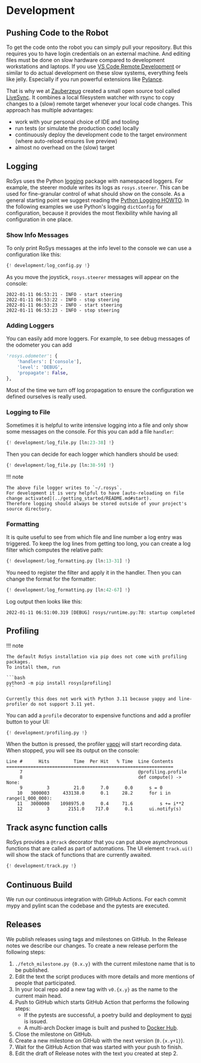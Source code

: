# Development

## Pushing Code to the Robot

To get the code onto the robot you can simply pull your repository.
But this requires you to have login credentials on an external machine.
And editing files must be done on slow hardware compared to development workstations and laptops.
If you use [VS Code Remote Development](https://code.visualstudio.com/docs/remote/remote-overview) or similar to do actual development on these slow systems, everything feels like jelly.
Especially if you run powerful extensions like [Pylance](https://marketplace.visualstudio.com/items?itemName=ms-python.vscode-pylance).

That is why we at [Zauberzeug](https://zauberzeug.com) created a small open source tool called [LiveSync](https://github.com/zauberzeug/livesync).
It combines a local filesystem watcher with rsync to copy changes to a (slow) remote target whenever your local code changes.
This approach has multiple advantages:

- work with your personal choice of IDE and tooling
- run tests (or simulate the production code) locally
- continuously deploy the development code to the target environment (where auto-reload ensures live preview)
- almost no overhead on the (slow) target

## Logging

RoSys uses the Python [logging](https://docs.python.org/3/library/logging.html) package with namespaced loggers.
For example, the steerer module writes its logs as `rosys.steerer`.
This can be used for fine-granular control of what should show on the console.
As a general starting point we suggest reading the [Python Logging HOWTO](https://docs.python.org/3/howto/logging.html).
In the following examples we use Python's logging `dictConfig` for configuration, because it provides the most flexibility while having all configuration in one place.

### Show Info Messages

To only print RoSys messages at the info level to the console we can use a configuration like this:

```python hl_lines="33-37"
{! development/log_config.py !}
```

As you move the joystick, `rosys.steerer` messages will appear on the console:

```
2022-01-11 06:53:21 - INFO - start steering
2022-01-11 06:53:22 - INFO - stop steering
2022-01-11 06:53:23 - INFO - start steering
2022-01-11 06:53:23 - INFO - stop steering
```

### Adding Loggers

You can easily add more loggers.
For example, to see debug messages of the odometer you can add

```python hl_lines="1 3"
'rosys.odometer': {
    'handlers': ['console'],
    'level': 'DEBUG',
    'propagate': False,
},
```

Most of the time we turn off log propagation to ensure the configuration we defined ourselves is really used.

### Logging to File

Sometimes it is helpful to write intensive logging into a file and only show some messages on the console.
For this you can add a file `handler`:

```python hl_lines="8-15"
{! development/log_file.py [ln:23-38] !}
```

Then you can decide for each logger which handlers should be used:

```python hl_lines="4 9 14 19"
{! development/log_file.py [ln:38-59] !}
```

!!! note

    The above file logger writes to `~/.rosys`.
    For development it is very helpful to have [auto-reloading on file change activated](../getting_started/README.md#start).
    Therefore logging should always be stored outside of your project's source directory.

### Formatting

It is quite useful to see from which file and line number a log entry was triggered.
To keep the log lines from getting too long, you can create a log filter which computes the relative path:

```python hl_lines="9 14"
{! development/log_formatting.py [ln:13-31] !}
```

You need to register the filter and apply it in the handler.
Then you can change the format for the formatter:

```python hl_lines="2-4 9 17 22"
{! development/log_formatting.py [ln:42-67] !}
```

Log output then looks like this:

```
2022-01-11 06:51:00.319 [DEBUG] rosys/runtime.py:78: startup completed
```

## Profiling

!!! note

    The default RoSys installation via pip does not come with profiling packages.
    To install them, run

    ```bash
    python3 -m pip install rosys[profiling]
    ```

    Currently this does not work with Python 3.11 because yappy and line-profiler do not support 3.11 yet.

You can add a `profile` decorator to expensive functions and add a profiler button to your UI:

```python hl_lines="8 17"
{! development/profiling.py !}
```

When the button is pressed, the profiler [yappi](https://github.com/sumerc/yappi) will start recording data.
When stopped, you will see its output on the console:

```
Line #      Hits         Time  Per Hit   % Time  Line Contents
==============================================================
     7                                           @profiling.profile
     8                                           def compute() -> None:
     9         3         21.0      7.0      0.0      s = 0
    10   3000003     433138.0      0.1     28.2      for i in range(1_000_000):
    11   3000000    1098975.0      0.4     71.6          s += i**2
    12         3       2151.0    717.0      0.1      ui.notify(s)
```

## Track async function calls

RoSys provides a `@track` decorator that you can put above asynchronous functions that are called as part of automations.
The UI element `track.ui()` will show the stack of functions that are currently awaited.

```python hl_lines="9 14 19 28"
{! development/track.py !}
```

## Continuous Build

We run our continuous integration with GitHub Actions.
For each commit mypy and pylint scan the codebase and the pytests are executed.

## Releases

We publish releases using tags and milestones on GitHub. In the Release notes we describe our changes.
To create a new release perform the following steps:

1. `./fetch_milestone.py {0.x.y}` with the current milestone name that is to be published.
2. Edit the text the script produces with more details and more mentions of people that participated.
3. In your local repo add a new tag with `v0.{x.y}` as the name to the current main head.
4. Push to GitHub which starts GitHub Action that performs the following steps:
   - If the pytests are successful, a poetry build and deployment to [pypi](https://pypi.org/project/rosys/) is issued.
   - A multi-arch Docker image is built and pushed to [Docker Hub](https://hub.docker.com/r/zauberzeug/rosys).
5. Close the milestone on GitHub.
6. Create a new milestone on GitHub with the next version (`0.{x.y+1}`).
7. Wait for the GitHub Action that was started with your push to finish.
8. Edit the draft of Release notes with the text you created at step 2.
